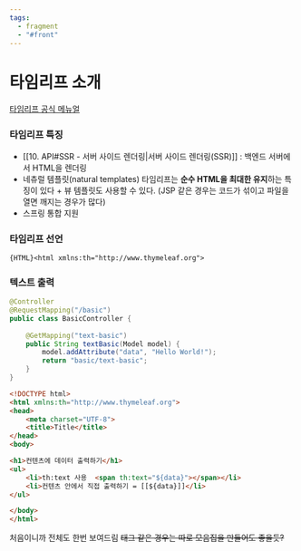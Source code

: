```yaml
---
tags:
  - fragment
  - "#front"
---
```

# 타임리프 소개
[타임리프 공식 메뉴얼](https://www.thymeleaf.org/documentation.html)

### 타임리프 특징
- [[10. API#SSR - 서버 사이드 렌더링|서버 사이드 렌더링(SSR)]] : 백엔드 서버에서 HTML을 렌더링
- 네츄럴 템플릿(natural templates)
  타임리프는 **순수 HTML을 최대한 유지**하는 특징이 있다 + 뷰 템플릿도 사용할 수 있다.
  (JSP 같은 경우는 코드가 섞이고 파일을 열면 깨지는 경우가 많다)
- 스프링 통합 지원


### 타임리프 선언
`{HTML}<html xmlns:th="http://www.thymeleaf.org">`

### 텍스트 출력
~~~java title:"일단 컨트롤러"
@Controller  
@RequestMapping("/basic")  
public class BasicController {  
  
    @GetMapping("text-basic")  
    public String textBasic(Model model) {  
        model.addAttribute("data", "Hello World!");  
        return "basic/text-basic";  
    }
}
~~~


~~~HTML hl:10,11
<!DOCTYPE html>  
<html xmlns:th="http://www.thymeleaf.org">  
<head>  
    <meta charset="UTF-8">  
    <title>Title</title>  
</head>  
<body>  

<h1>컨텐츠에 데이터 출력하기</h1>  
<ul>  
    <li>th:text 사용  <span th:text="${data}"></span></li>  
    <li>컨텐츠 안에서 직접 출력하기 = [[${data}]]</li>  
</ul> 

</body>  
</html>
~~~

처음이니까 전체도 한번 보여드림
~~태그 같은 경우는 따로 모음집을 만들어도 좋을듯?~~


